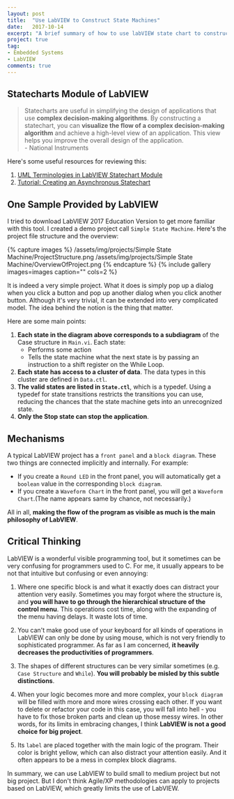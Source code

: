 ```yaml
---
layout: post
title:  "Use LabVIEW to Construct State Machines"
date:   2017-10-14
excerpt: "A brief summary of how to use labVIEW state chart to construct state machines..."
project: true
tag:
- Embedded Systems
- LabVIEW
comments: true
---	
```


## Statecharts Module of LabVIEW
> Statecharts are useful in simplifying the design of applications that use **complex decision-making algorithms**. By constructing a statechart, you can **visualize the flow of a complex decision-making algorithm** and achieve a high-level view of an application. This view helps you improve the overall design of the application. <br> - National Instruments


Here's some useful resources for reviewing this:

1. [UML Terminologies in LabVIEW Statechart Module](http://www.ni.com/white-paper/7413/en/)
2. [Tutorial: Creating an Asynchronous Statechart](http://zone.ni.com/reference/en-XX/help/372103D-01/lvschowto/sc_h_gs/)

## One Sample Provided by LabVIEW
I tried to download LabVIEW 2017 Education Version to get more familiar with this tool.
I created a demo project call `Simple State Machine`.
Here's the project file structure and the overview:

{% capture images %}
/assets/img/projects/Simple State Machine/ProjectStructure.png
/assets/img/projects/Simple State Machine/OverviewOfProject.png
{% endcapture %}
{% include gallery images=images caption="" cols=2 %}

It is indeed a very simple project. What it does is simply pop up a dialog when you click a button and pop up another dialog when you click another button. Although it's very trivial, it can be extended into very complicated model. The idea behind the notion is the thing that matter.

Here are some main points:

1. **Each state in the diagram above corresponds to a subdiagram** of the Case structure in `Main.vi`. Each state:
	* Performs some action
	* Tells the state machine what the next state is by passing an instruction to a shift register on the While Loop.
2. **Each state has access to a cluster of data**. The data types in this cluster are defined in `Data.ctl`.
3. **The valid states are listed in `State.ctl`**, which is a typedef. Using a typedef for state transitions restricts the transitions you can use, reducing the chances that the state machine gets into an unrecognized state.
4. **Only the Stop state can stop the application**.

## Mechanisms
A typical LabVIEW project has a `front panel` and a `block diagram`. These two things are connected implicitly and internally. For example:

* If you create a `Round LED` in the front panel, you will automatically get a `boolean` value in the corresponding `block diagram`. 
* If you create a `Waveform Chart` in the front panel, you will get a `Waveform Chart`.(The name appears same by chance, not necessarily.)

All in all, **making the flow of the program as visible as much is the main philosophy of LabVIEW**.

## Critical Thinking
LabVIEW is a wonderful visible programming tool, but it sometimes can be very confusing for programmers used to C. For me, it usually appears to be not that intuitive but confusing or even annoying:

1. Where one specific block is and what it exactly does can distract your attention very easily. Sometimes you may forgot where the structure is, and **you will have to go through the hierarchical structure of the control menu**. This operations cost time, along with the expanding of the menu having delays. It waste lots of time.

2. You can't make good use of your keyboard for all kinds of operations in LabVIEW can only be done by using mouse, which is not very friendly to sophisticated programmer. As far as I am concerned, **it heavily decreases the productivities of programmers**.

3. The shapes of different structures can be very similar sometimes (e.g. `Case Structure` and `While`). **You will probably be misled by this subtle distinctions**.

4. When your logic becomes more and more complex, your `block diagram` will be filled with more and more wires crossing each other. If you want to delete or refactor your code in this case, you will fall into hell - you have to fix those broken parts and clean up those messy wires. In other words, for its limits in embracing changes, I think **LabVIEW is not a good choice for big project**.

5. Its `label` are placed together with the main logic of the program. Their color is bright yellow, which can also distract your attention easily. And it often appears to be a mess in complex block diagrams.

In summary, we can use LabVIEW to build small to medium project but not big project. But I don't think Agile/XP methodologies can apply to projects based on LabVIEW, which greatly limits the use of LabVIEW.